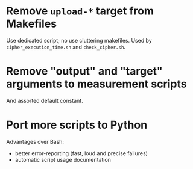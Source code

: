 # Remove `upload-*` target from Makefiles

Use dedicated script; no use cluttering makefiles. Used by
`cipher_execution_time.sh` and `check_cipher.sh`.

# Remove "output" and "target" arguments to measurement scripts

And assorted default constant.

# Port more scripts to Python

Advantages over Bash:

- better error-reporting (fast, loud and precise failures)
- automatic script usage documentation
